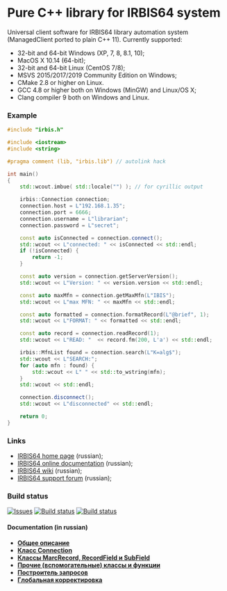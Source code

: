 # Pure C++ library for IRBIS64 system

Universal client software for IRBIS64 library automation system (ManagedClient ported to plain C++ 11). Currently supported:

* 32-bit and 64-bit Windows (XP, 7, 8, 8.1, 10);
* MacOS X 10.14 (64-bit);
* 32-bit and 64-bit Linux (CentOS 7/8);
* MSVS 2015/2017/2019 Community Edition on Windows;
* CMake 2.8 or higher on Linux.
* GCC 4.8 or higher both on Windows (MinGW) and Linux/OS X;
* Clang compiler 9 both on Windows and Linux.

### Example

```c++
#include "irbis.h"

#include <iostream>
#include <string>

#pragma comment (lib, "irbis.lib") // autolink hack

int main()
{
    std::wcout.imbue( std::locale("") ); // for cyrillic output

    irbis::Connection connection;
    connection.host = L"192.168.1.35";
    connection.port = 6666;
    connection.username = L"librarian";
    connection.password = L"secret";

    const auto isConnected = connection.connect();
    std::wcout << L"connected: " << isConnected << std::endl;
    if (!isConnected) {
        return -1;
    }

    const auto version = connection.getServerVersion();
    std::wcout << L"Version: " << version.version << std::endl;

    const auto maxMfn = connection.getMaxMfn(L"IBIS");
    std::wcout << L"max MFN: " << maxMfn << std::endl;

    const auto formatted = connection.formatRecord(L"@brief", 1);
    std::wcout << L"FORMAT: " << formatted << std::endl;

    const auto record = connection.readRecord(1);
    std::wcout << L"READ: "  << record.fm(200, L'a') << std::endl;

    irbis::MfnList found = connection.search(L"K=alg$");
    std::wcout << L"SEARCH:";
    for (auto mfn : found) {
        std::wcout << L" " << std::to_wstring(mfn);
    }
    std::wcout << std::endl;

    connection.disconnect();
    std::wcout << L"disconnected" << std::endl;

    return 0;
}
```

### Links

- [IRBIS64 home page](http://www.elnit.org/index.php?option=com_content&view=article&id=35&Itemid=108) (russian);
- [IRBIS64 online documentation](http://sntnarciss.ru/irbis.html) (russian);
- [IRBIS64 wiki](http://wiki.elnit.org/index.php/%D0%92%D0%B8%D0%BA%D0%B8-%D0%B4%D0%BE%D0%BA%D1%83%D0%BC%D0%B5%D0%BD%D1%82%D0%B0%D1%86%D0%B8%D1%8F_%D0%BF%D0%BE_%D1%81%D0%B8%D1%81%D1%82%D0%B5%D0%BC%D0%B5_%D0%B0%D0%B2%D1%82%D0%BE%D0%BC%D0%B0%D1%82%D0%B8%D0%B7%D0%B0%D1%86%D0%B8%D0%B8_%D0%B1%D0%B8%D0%B1%D0%BB%D0%B8%D0%BE%D1%82%D0%B5%D0%BA_%D0%98%D0%A0%D0%91%D0%98%D0%A1) (russian);
- [IRBIS64 support forum](http://irbis.gpntb.ru) (russian);

### Build status

[![Issues](https://img.shields.io/github/issues/amironov73/PlusIrbis.svg)](https://github.com/amironov73/PlusIrbis/issues)
[![Build status](https://img.shields.io/appveyor/ci/AlexeyMironov/plusirbis.svg)](https://ci.appveyor.com/project/AlexeyMironov/plusirbis/)
[![Build status](https://api.travis-ci.org/amironov73/PlusIrbis.svg)](https://travis-ci.org/amironov73/PlusIrbis/)

#### Documentation (in russian)

* [**Общее описание**](docs/chapter1.md)
* [**Класс Connection**](docs/chapter2.md)
* [**Классы MarcRecord, RecordField и SubField**](docs/chapter3.md)
* [**Прочие (вспомогательные) классы и функции**](docs/chapter4.md)
* [**Построитель запросов**](docs/chapter5.md)
* [**Глобальная корректировка**](docs/chapter6.md)
